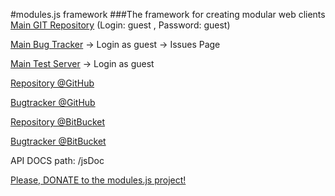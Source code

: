 #modules.js framework
###The framework for creating modular web clients
[Main GIT Repository](http://alm.geo4geo.com/gitblit/summary/modules.js.git) (Login: guest , Password: guest)

[Main Bug Tracker](http://alm.geo4geo.com/youtrack) -> Login as guest -> Issues Page

[Main Test Server](http://alm.geo4geo.com/teamcity) -> Login as guest

[Repository @GitHub](https://github.com/trukhinyuri/modules.js)

[Bugtracker @GitHub](https://github.com/trukhinyuri/modules.js/issues?state=open")

[Repository @BitBucket](https://bitbucket.org/trukhinyuri/modules.js)

[Bugtracker @BitBucket](https://bitbucket.org/trukhinyuri/modules.js/issues?status=new&status=open)

API DOCS path: /jsDoc

[Please, DONATE to the modules.js project!](https://www.paypal.com/cgi-bin/webscr?cmd=_s-xclick&hosted_button_id=CFZMK8KLFSJC4)
